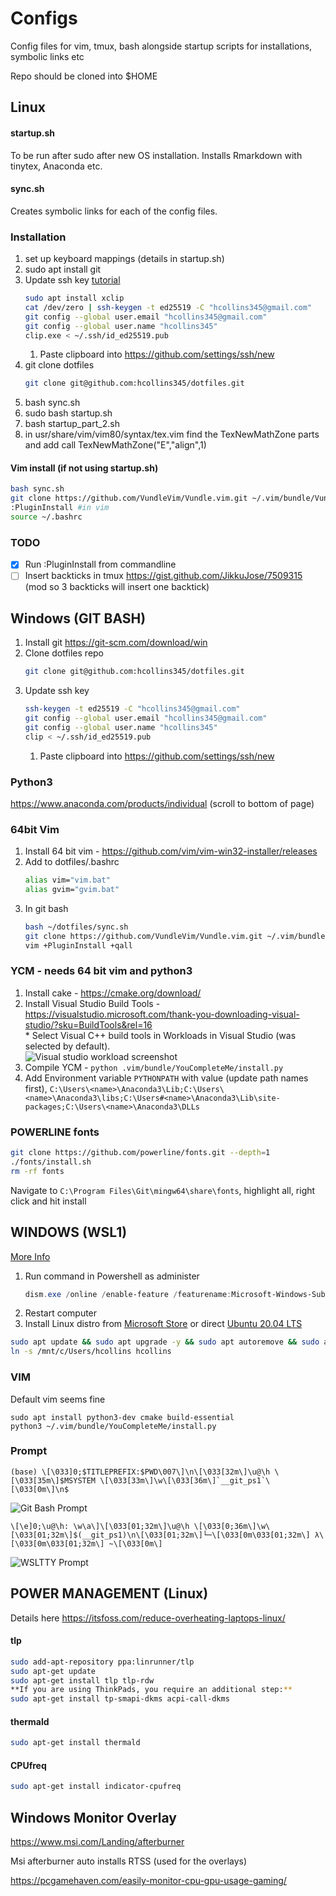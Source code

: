 Configs
=====================================================

Config files for vim, tmux, bash alongside startup scripts for
installations, symbolic links etc

Repo should be cloned into $HOME

Linux
-----------------------------------------------------

#### startup.sh
To be run after sudo after new OS installation. Installs Rmarkdown with
tinytex, Anaconda etc.

#### sync.sh
Creates symbolic links for each of the config files.

### Installation

1. set up keyboard mappings (details in startup.sh)
2. sudo apt install git 
3. Update ssh key [tutorial](https://help.github.com/articles/generating-a-new-ssh-key-and-adding-it-to-the-ssh-agent/)
    ```bash
    sudo apt install xclip
    cat /dev/zero | ssh-keygen -t ed25519 -C "hcollins345@gmail.com"
    git config --global user.email "hcollins345@gmail.com"
    git config --global user.name "hcollins345" 
    clip.exe < ~/.ssh/id_ed25519.pub
    ```
    1. Paste clipboard into https://github.com/settings/ssh/new
4. git clone dotfiles
    ```bash
    git clone git@github.com:hcollins345/dotfiles.git
    ```
5. bash sync.sh
6. sudo bash startup.sh
7. bash startup_part_2.sh
8. in usr/share/vim/vim80/syntax/tex.vim find the TexNewMathZone parts and add 
      call TexNewMathZone("E","align",1)

#### Vim install (if not using startup.sh)
```bash
bash sync.sh 
git clone https://github.com/VundleVim/Vundle.vim.git ~/.vim/bundle/Vundle.vim
:PluginInstall #in vim
source ~/.bashrc
```

### TODO
- [x] Run :PluginInstall from commandline
- [ ] Insert backticks in tmux https://gist.github.com/JikkuJose/7509315
            (mod so 3 backticks will insert one backtick)

Windows (GIT BASH)
----------------------

1. Install git https://git-scm.com/download/win
2. Clone dotfiles repo
    ```bash
    git clone git@github.com:hcollins345/dotfiles.git
    ```
3. Update ssh key 
    ```bash
    ssh-keygen -t ed25519 -C "hcollins345@gmail.com"
    git config --global user.email "hcollins345@gmail.com" 
    git config --global user.name "hcollins345" 
    clip < ~/.ssh/id_ed25519.pub
    ```
    1. Paste clipboard into https://github.com/settings/ssh/new

### Python3
https://www.anaconda.com/products/individual (scroll to bottom of page)

### 64bit Vim
1. Install 64 bit vim - https://github.com/vim/vim-win32-installer/releases
2. Add to dotfiles/.bashrc 
    ```bash
    alias vim="vim.bat"  
    alias gvim="gvim.bat"  
    ```
3. In git bash
    ```bash
    bash ~/dotfiles/sync.sh  
    git clone https://github.com/VundleVim/Vundle.vim.git ~/.vim/bundle/Vundle.vim
    vim +PluginInstall +qall
    ```

### YCM - needs 64 bit vim and python3
1. Install cake - https://cmake.org/download/
2. Install Visual Studio Build Tools - https://visualstudio.microsoft.com/thank-you-downloading-visual-studio/?sku=BuildTools&rel=16  
        * Select Visual C++ build tools in Workloads in Visual Studio (was selected by default).  
            ![Visual studio workload screenshot](https://github.com/hcollins345/random/blob/master/visual_studio_build_tools.png)
3. Compile YCM - ```python .vim/bundle/YouCompleteMe/install.py```
4. Add Environment variable ```PYTHONPATH``` with value (update path names first), ```C:\Users\<name>\Anaconda3\Lib;C:\Users\<name>\Anaconda3\libs;C:\Users#<name>\Anaconda3\Lib\site-packages;C:\Users\<name>\Anaconda3\DLLs```

### POWERLINE fonts
```bash
git clone https://github.com/powerline/fonts.git --depth=1
./fonts/install.sh
rm -rf fonts
```
Navigate to ```C:\Program Files\Git\mingw64\share\fonts```, highlight all, right click and hit install

WINDOWS (WSL1)
-------------------------------------------------------
[More Info](https://docs.microsoft.com/en-us/windows/wsl/install-win10)
1. Run command in Powershell as administer
    ```powershell
    dism.exe /online /enable-feature /featurename:Microsoft-Windows-Subsystem-Linux /all /norestart
    ```
2. Restart computer
3. Install Linux distro from [Microsoft Store](https://aka.ms/wslstore) or direct [Ubuntu 20.04 LTS](https://www.microsoft.com/store/apps/9n6svws3rx71)

```bash
sudo apt update && sudo apt upgrade -y && sudo apt autoremove && sudo apt autoclean
ln -s /mnt/c/Users/hcollins hcollins
```

### VIM
Default vim seems fine
```
sudo apt install python3-dev cmake build-essential
python3 ~/.vim/bundle/YouCompleteMe/install.py
```

### Prompt
```
(base) \[\033]0;$TITLEPREFIX:$PWD\007\]\n\[\033[32m\]\u@\h \[\033[35m\]$MSYSTEM \[\033[33m\]\w\[\033[36m\]`__git_ps1`\[\033[0m\]\n$
```  
![Git Bash Prompt](https://github.com/hcollins345/random/blob/master/PS1_git_bash.png)  
  
```
\[\e]0;\u@\h: \w\a\]\[\033[01;32m\]\u@\h \[\033[0;36m\]\w\[\033[01;32m\]$(__git_ps1)\n\[\033[01;32m\]└─\[\033[0m\033[01;32m\] λ\[\033[0m\033[01;32m\] ~\[\033[0m\]
```  
![WSLTTY Prompt](https://github.com/hcollins345/random/blob/master/PS1_WSLTTY.png)

POWER MANAGEMENT (Linux)
----------------------------------

Details here
https://itsfoss.com/reduce-overheating-laptops-linux/

#### tlp

```bash
sudo add-apt-repository ppa:linrunner/tlp
sudo apt-get update
sudo apt-get install tlp tlp-rdw
**If you are using ThinkPads, you require an additional step:**
sudo apt-get install tp-smapi-dkms acpi-call-dkms
```

#### thermald

```bash
sudo apt-get install thermald
```

#### CPUfreq

```bash
sudo apt-get install indicator-cpufreq
```

## Windows Monitor Overlay
https://www.msi.com/Landing/afterburner

Msi afterburner auto installs RTSS (used for the overlays)

https://pcgamehaven.com/easily-monitor-cpu-gpu-usage-gaming/







